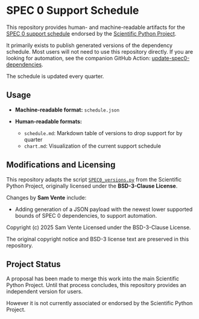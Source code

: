 # SPEC 0 Support Schedule

This repository provides human- and machine-readable artifacts for the [SPEC 0 support schedule](https://scientific-python.org/specs/spec-0000/) endorsed by the [Scientific Python Project](https://github.com/scientific-python/).

It primarily exists to publish generated versions of the dependency schedule. Most users will not need to use this repository directly. If you are looking for automation, see the companion GitHub Action: [update-spec0-dependencies](https://github.com/savente93/update-spec0-dependencies).

The schedule is updated every quarter.

## Usage

* **Machine-readable format:** `schedule.json`
* **Human-readable formats:**

  * `schedule.md`: Markdown table of versions to drop support for by quarter
  * `chart.md`: Visualization of the current support schedule

## Modifications and Licensing

This repository adapts the script [`SPEC0_versions.py`](https://github.com/scientific-python/specs/blob/main/spec-0000/SPEC0_versions.py) from the Scientific Python Project, originally licensed under the **BSD-3-Clause License**.

Changes by **Sam Vente** include:

* Adding generation of a JSON payload with the newest lower supported bounds of SPEC 0 dependencies, to support automation.

Copyright (c) 2025 Sam Vente
Licensed under the BSD-3-Clause License.

The original copyright notice and BSD-3 license text are preserved in this repository.

## Project Status

A proposal has been made to merge this work into the main Scientific Python Project. Until that process concludes, this repository provides an independent version for users.

However it is not currently associated or endorsed by the Scientific Python Project. 

